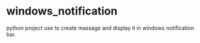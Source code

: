 # windows_notification
python project use to create massage and display it in  windows notification bar.
